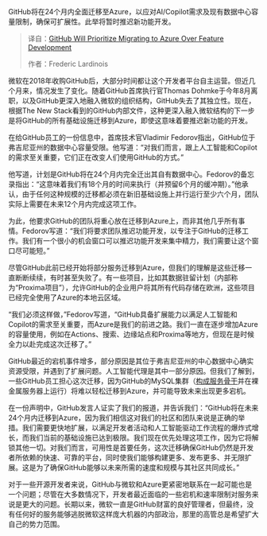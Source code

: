 <!--
title: GitHub 战略转向：优先迁移 Azure，功能开发暂缓。
cover: https://cdn.thenewstack.io/media/2025/10/b3e7e58e-roman-synkevych-wx2l8l-fgea-unsplash-scaled.jpg
summary: GitHub将在24个月内全面迁移至Azure，以应对AI/Copilot需求及现有数据中心容量限制，确保可扩展性。此举将暂时推迟新功能开发。
-->

GitHub将在24个月内全面迁移至Azure，以应对AI/Copilot需求及现有数据中心容量限制，确保可扩展性。此举将暂时推迟新功能开发。

> 译自：[GitHub Will Prioritize Migrating to Azure Over Feature Development](https://thenewstack.io/github-will-prioritize-migrating-to-azure-over-feature-development/)
> 
> 作者：Frederic Lardinois

微软在2018年收购GitHub后，大部分时间都让这个开发者平台自主运营。但近几个月来，情况发生了变化。随着GitHub首席执行官Thomas Dohmke于今年8月离职，以及GitHub更深入地融入微软的组织结构，GitHub失去了其独立性。现在，根据The New Stack看到的GitHub内部文件，这种更深入融入微软结构的下一步是将GitHub的所有基础设施迁移到Azure，即使这意味着要推迟新功能的开发。

在给GitHub员工的一份信息中，首席技术官Vladimir Fedorov指出，GitHub位于弗吉尼亚州的数据中心容量受限。他写道：“对我们而言，跟上人工智能和Copilot的需求至关重要，它们正在改变人们使用GitHub的方式。”

他写道，计划是GitHub将在24个月内完全迁出其自有数据中心。Fedorov的备忘录指出：“这意味着我们有18个月的时间来执行（并预留6个月的缓冲期）。”他承认，由于任何这种规模的迁移都必须在新旧基础设施上并行运行至少六个月，团队实际上需要在未来12个月内完成这项工作。

为此，他要求GitHub的团队将重心放在迁移到Azure上，而非其他几乎所有事情。Fedorov写道：“我们将要求团队推迟功能开发，以专注于GitHub的迁移工作。我们有一个很小的机会窗口可以推迟功能开发来集中精力，我们需要让这个窗口尽可能短。”

尽管GitHub此前已经开始将部分服务迁移到Azure，但我们的理解是这些迁移一直断断续续，有时甚至失败了。有一些项目，比如其数据驻留计划（内部称为“Proxima项目”），允许GitHub的企业用户将其所有代码存储在欧洲，这些项目已经完全使用了Azure的本地云区域。

“我们必须这样做，”Fedorov写道，“GitHub具备扩展能力以满足人工智能和Copilot的需求至关重要，而Azure是我们的前进之路。我们一直在逐步增加Azure的容量使用，例如在Actions、搜索、边缘站点和Proxima等地方，但现在是时候全力以赴完成这次迁移了。”

GitHub最近的宕机事件增多，部分原因是其位于弗吉尼亚州的中心数据中心确实资源受限，并遇到了扩展问题。人工智能代理是其中一部分原因。但我们了解到，一些GitHub员工担心这次迁移，因为GitHub的MySQL集群（[构成服务骨干](https://github.blog/engineering/infrastructure/upgrading-github-com-to-mysql-8-0/)并在裸金属服务器上运行）将难以轻松迁移到Azure，并可能导致未来出现更多宕机。

在一份声明中，GitHub发言人证实了我们的报道，并告诉我们：“GitHub将在未来24个月内迁移到Azure，因为我们相信这对我们的社区和团队来说是正确的举措。我们需要更快地扩展，以满足开发者活动和人工智能驱动工作流程的爆炸式增长，而我们当前的基础设施已达到极限。我们现在优先处理这项工作，因为它将解锁其他一切。对我们而言，可用性是首要任务，这次迁移确保GitHub仍然是开发者所依赖的快速、可靠的平台，同时使我们能够构建更多、发布更多、并无限扩展。这是为了确保GitHub能够以未来所需的速度和规模与其社区共同成长。”

对于一些开源开发者来说，GitHub与微软和Azure更紧密地联系在一起可能也是一个问题；尽管在大多数情况下，开发者最近面临的一些宕机和速率限制对服务来说是更大的问题。长期以来，微软一直是GitHub财富的良好管理者，但最终，没有任何好的服务能够逃脱微软这样庞大机器的内部政治，那里的高管总是希望扩大自己的势力范围。